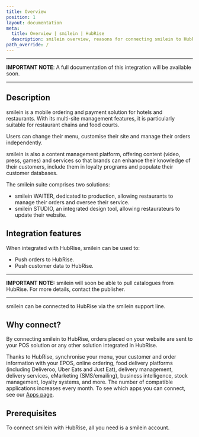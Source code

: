 ```yaml
---
title: Overview
position: 1
layout: documentation
meta:
  title: Overview | smilein | HubRise
  description: smilein overview, reasons for connecting smilein to HubRise and summary of integrated features. Synchronise data between your EPOS, smilein and your other apps.
path_override: /
---
```


---

**IMPORTANT NOTE**: A full documentation of this integration will be available soon.

---

## Description

smilein is a mobile ordering and payment solution for hotels and restaurants. With its multi-site management features, it is particularly suitable for restaurant chains and food courts.

Users can change their menu, customise their site and manage their orders independently.

smilein is also a content management platform, offering content (video, press, games) and services so that brands can enhance their knowledge of their customers, include them in loyalty programs and populate their customer databases.

The smilein suite comprises two solutions:

- smilein WAITER, dedicated to production, allowing restaurants to manage their orders and oversee their service.
- smilein STUDIO, an integrated design tool, allowing restaurateurs to update their website.

## Integration features

When integrated with HubRise, smilein can be used to:

- Push orders to HubRise.
- Push customer data to HubRise.

---

**IMPORTANT NOTE:** smilein will soon be able to pull catalogues from HubRise. For more details, contact the publisher.

---

smilein can be connected to HubRise via the smilein support line.

## Why connect?

By connecting smilein to HubRise, orders placed on your website are sent to your POS solution or any other solution integrated in HubRise.

Thanks to HubRise, synchronise your menu, your customer and order information with your EPOS, online ordering, food delivery platforms (including Deliveroo, Uber Eats and Just Eat), delivery management, delivery services, eMarketing (SMS/emailing), business intelligence, stock management, loyalty systems, and more. The number of compatible applications increases every month. To see which apps you can connect, see our [Apps page](/apps).

## Prerequisites

To connect smilein with HubRise, all you need is a smilein account.
